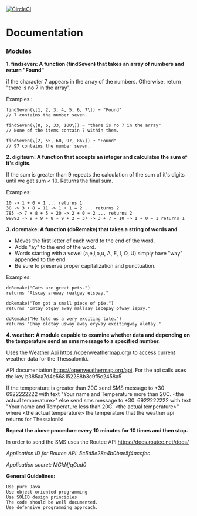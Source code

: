 [![CircleCI](https://circleci.com/gh/pgrigoro/SolidUsingPureJava/tree/master.svg?style=svg)](https://circleci.com/gh/pgrigoro/SolidUsingPureJava/tree/master)

# Documentation

### Modules

**1. findseven: A function (findSeven) that takes an array of numbers and return "Found"**

if the character 7 appears in the array of the numbers. Otherwise, return "there is no 7 in the array".

Examples :

    findSeven(\[1, 2, 3, 4, 5, 6, 7\]) ➞ "Found"
    // 7 contains the number seven.
    
    findSeven(\[8, 6, 33, 100\]) ➞ "there is no 7 in the array"
    // None of the items contain 7 within them.
    
    findSeven(\[2, 55, 60, 97, 86\]) ➞ "Found"
    // 97 contains the number seven.


**2. digitsum: A function that accepts an integer and calculates the sum of it's digits.**

If the sum is greater than 9 repeats the calculation of the sum of it's digits until we get sum < 10.
Returns the final sum.

Examples:

    10 -> 1 + 0 = 1 ... returns 1 
    38 -> 3 + 8 = 11 -> 1 + 1 = 2 ... returns 2 
    785 -> 7 + 8 + 5 = 20 -> 2 + 0 = 2 ... returns 2 
    99892 -> 9 + 9 + 8 + 9 + 2 = 37 -> 3 + 7 = 10 -> 1 + 0 = 1 returns 1


**3. doremake: A function (doRemake) that takes a string of words and**
 - Moves the first letter of each word to the end of the word.
 - Adds "ay" to the end of the word.
 - Words starting with a vowel (a,e,i,o,u, A, E, I, O, U) simply have "way" appended to the end.
 - Be sure to preserve proper capitalization and punctuation.

Examples:

    doRemake("Cats are great pets.") 
    returns "Atscay areway reatgay etspay."
    
    doRemake("Tom got a small piece of pie.") 
    returns "Omtay otgay away mallsay iecepay ofway iepay."
    
    doRemake("He told us a very exciting tale.") 
    returns "Ehay oldtay usway away eryvay excitingway aletay."

**4. weather: A module capable to examine whether data and depending on the temperature send an sms message to a specified number.**

Uses the Weather Api https://openweathermap.org/ to access current weather data for the Thessaloniki.

API documentation https://openweathermap.org/api.
For the api calls uses the key b385aa7d4e568152288b3c9f5c2458a5

If the temperature is greater than 20C send SMS message to +30 6922222222 with text "Your name and Temperature more than 20C. &lt;the actual temperature&gt;" else send sms message to +30  6922222222 with text "Your name and Temperature less than 20C. &lt;the actual temperature&gt;"
where &lt;the actual temperature&gt; the temperature that the weather api returns for Thessaloniki.

**Repeat the above procedure every 10 minutes for 10 times and then stop.**

In order to send the SMS uses the Routee API
https://docs.routee.net/docs/

*Application ID for Routee API: 5c5d5e28e4b0bae5f4accfec*

*Application secret: MGkNfqGud0*

**General Guidelines:**

    Use pure Java
    Use object-oriented programming
    Use SOLID design principles
    The code should be well documented.
    Use defensive programming approach.